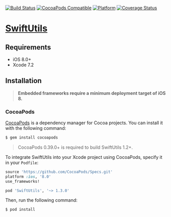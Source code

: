 [![Build Status](https://travis-ci.org/zendobk/SwiftUtils.svg?branch=master)](https://travis-ci.org/zendobk/SwiftUtils)
[![CocoaPods Compatible](https://img.shields.io/cocoapods/v/SwiftUtils.svg)](https://img.shields.io/cocoapods/v/SwiftUtils.svg)
[![Platform](https://img.shields.io/cocoapods/p/SwiftUtils.svg?style=flat)](http://cocoadocs.org/docsets/SwiftUtils)
[![Coverage Status](https://codecov.io/github/zendobk/SwiftUtils/coverage.svg?branch=master)](https://codecov.io/github/zendobk/SwiftUtils?branch=master)

[SwiftUtils](https://github.com/zendobk/SwiftUtils)
============

## Requirements

- iOS 8.0+
- Xcode 7.2

## Installation

> **Embedded frameworks require a minimum deployment target of iOS 8.**

### CocoaPods

[CocoaPods](http://cocoapods.org) is a dependency manager for Cocoa projects. You can install it with the following command:

```bash
$ gem install cocoapods
```

> CocoaPods 0.39.0+ is required to build SwiftUtils 1.2+.

To integrate SwiftUtils into your Xcode project using CocoaPods, specify it in your `Podfile`:

```ruby
source 'https://github.com/CocoaPods/Specs.git'
platform :ios, '8.0'
use_frameworks!

pod 'SwiftUtils', '~> 1.3.0'
```

Then, run the following command:

```bash
$ pod install
```
